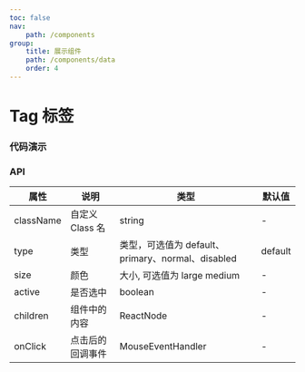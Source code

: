 ```yaml
---
toc: false
nav:
    path: /components
group:
    title: 展示组件
    path: /components/data
    order: 4
---
```


# Tag 标签

### 代码演示

<code src="./demo/index.tsx"></code>

### API

| 属性      | 说明             | 类型                                              | 默认值  |
| --------- | ---------------- | ------------------------------------------------- | ------- |
| className | 自定义 Class 名  | string                                            | -       |
| type      | 类型             | 类型，可选值为 default、primary、normal、disabled | default |
| size      | 颜色             | 大小, 可选值为 large medium                       | -       |
| active    | 是否选中         | boolean                                           | -       |
| children  | 组件中的内容     | ReactNode                                         | -       |
| onClick   | 点击后的回调事件 | MouseEventHandler                                 | -       |
